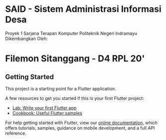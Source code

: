 # SAID - Sistem Administrasi Informasi Desa

Proyek 1 Sarjana Terapan Komputer
Politeknik Negeri Indramayu
Dikembangkan Oleh:
# Filemon Sitanggang - D4 RPL 20'

## Getting Started

This project is a starting point for a Flutter application.

A few resources to get you started if this is your first Flutter project:

- [Lab: Write your first Flutter app](https://flutter.dev/docs/get-started/codelab)
- [Cookbook: Useful Flutter samples](https://flutter.dev/docs/cookbook)

For help getting started with Flutter, view our
[online documentation](https://flutter.dev/docs), which offers tutorials,
samples, guidance on mobile development, and a full API reference.
